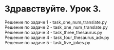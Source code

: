 # Здравствуйте. Урок 3. 
Решение по задаче 1 - task_one_num_translate.py<br>
Решение по задаче 2 - task_one_num_translate.py<br>
Решение по задаче 3 - task_three_thesaurus.py<br>
Решение по задаче 4 - task_four_thesaurus_adv.py<br>
Решение по задаче 5 - task_five_jokes.py<br>